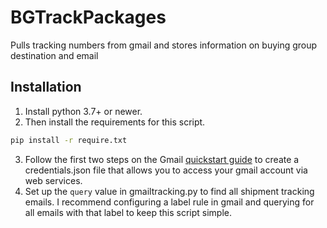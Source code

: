 # BGTrackPackages
Pulls tracking numbers from gmail and stores information on buying group destination and email

## Installation

1. Install python 3.7+ or newer.  
2. Then install the requirements for this script.

```sh
pip install -r require.txt
```

3. Follow the first two steps on the Gmail [quickstart guide](https://developers.google.com/gmail/api/quickstart/python) to create a credentials.json file that allows you to access your gmail account via web services.
4. Set up the `query` value in gmailtracking.py to find all shipment tracking emails.  I recommend configuring a label rule in gmail and querying for all emails with that label to keep this script simple.
